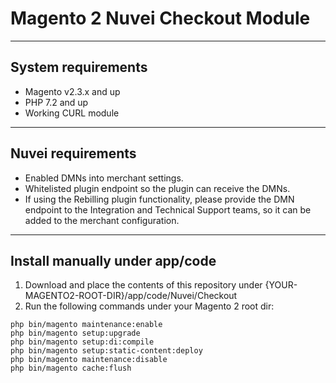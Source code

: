 # Magento 2 Nuvei Checkout Module

---

## System requirements
- Magento v2.3.x and up  
- PHP 7.2 and up  
- Working CURL module

---

## Nuvei requirements
- Enabled DMNs into merchant settings.  
- Whitelisted plugin endpoint so the plugin can receive the DMNs.  
- If using the Rebilling plugin functionality, please provide the DMN endpoint to the Integration and Technical Support teams, so it can be added to the merchant configuration.

---

## Install manually under app/code
1. Download and place the contents of this repository under {YOUR-MAGENTO2-ROOT-DIR}/app/code/Nuvei/Checkout
2. Run the following commands under your Magento 2 root dir:
```
php bin/magento maintenance:enable
php bin/magento setup:upgrade
php bin/magento setup:di:compile
php bin/magento setup:static-content:deploy
php bin/magento maintenance:disable
php bin/magento cache:flush
```